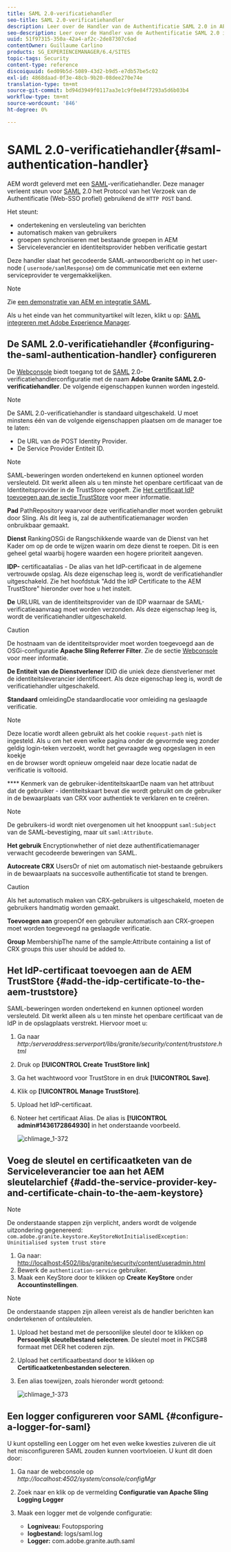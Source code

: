 ```yaml
---
title: SAML 2.0-verificatiehandler
seo-title: SAML 2.0-verificatiehandler
description: Leer over de Handler van de Authentificatie SAML 2.0 in AEM.
seo-description: Leer over de Handler van de Authentificatie SAML 2.0 in AEM.
uuid: 51f97315-350a-42a4-af2c-2de87307c6ad
contentOwner: Guillaume Carlino
products: SG_EXPERIENCEMANAGER/6.4/SITES
topic-tags: Security
content-type: reference
discoiquuid: 6ed09b5d-5089-43d2-b9d5-e7db57be5c02
exl-id: 4868daad-0f3e-48cb-9b20-08dee270e74e
translation-type: tm+mt
source-git-commit: bd94d3949f0117aa3e1c9f0e84f7293a5d6b03b4
workflow-type: tm+mt
source-wordcount: '846'
ht-degree: 0%

---
```


# SAML 2.0-verificatiehandler{#saml-authentication-handler}

AEM wordt geleverd met een [SAML](http://saml.xml.org/saml-specifications)-verificatiehandler. Deze manager verleent steun voor [SAML](http://saml.xml.org/saml-specifications) 2.0 het Protocol van het Verzoek van de Authentificatie (Web-SSO profiel) gebruikend de `HTTP POST` band.

Het steunt:

* ondertekening en versleuteling van berichten
* automatisch maken van gebruikers
* groepen synchroniseren met bestaande groepen in AEM
* Serviceleverancier en identiteitsprovider hebben verificatie gestart

Deze handler slaat het gecodeerde SAML-antwoordbericht op in het user-node ( `usernode/samlResponse`) om de communicatie met een externe serviceprovider te vergemakkelijken.

>[!NOTE]
>
>Zie [een demonstratie van AEM en integratie SAML](https://helpx.adobe.com/experience-manager/kb/simple-saml-demo.html).
>
>Als u het einde van het communityartikel wilt lezen, klikt u op: [SAML integreren met Adobe Experience Manager](https://helpx.adobe.com/experience-manager/using/aem63_saml.html).

## De SAML 2.0-verificatiehandler {#configuring-the-saml-authentication-handler} configureren

De [Webconsole](/help/sites-deploying/configuring-osgi.md) biedt toegang tot de [SAML](http://saml.xml.org/saml-specifications) 2.0-verificatiehandlerconfiguratie met de naam **Adobe Granite SAML 2.0-verificatiehandler**. De volgende eigenschappen kunnen worden ingesteld.

>[!NOTE]
>
>De SAML 2.0-verificatiehandler is standaard uitgeschakeld. U moet minstens één van de volgende eigenschappen plaatsen om de manager toe te laten:
>
>* De URL van de POST Identity Provider.
>* De Service Provider Entiteit ID.

>



>[!NOTE]
>
>SAML-beweringen worden ondertekend en kunnen optioneel worden versleuteld. Dit werkt alleen als u ten minste het openbare certificaat van de Identiteitsprovider in de TrustStore opgeeft. Zie [Het certificaat IdP toevoegen aan de sectie TrustStore](/help/sites-administering/saml-2-0-authenticationhandler.md#add-the-idp-certificate-to-the-aem-truststore) voor meer informatie.

**Pad** PathRepository waarvoor deze verificatiehandler moet worden gebruikt door Sling. Als dit leeg is, zal de authentificatiemanager worden onbruikbaar gemaakt.

**Dienst** RankingOSGi de Rangschikkende waarde van de Dienst van het Kader om op de orde te wijzen waarin om deze dienst te roepen. Dit is een geheel getal waarbij hogere waarden een hogere prioriteit aangeven.

**IDP-** certificaatalias - De alias van het IdP-certificaat in de algemene vertrouwde opslag. Als deze eigenschap leeg is, wordt de verificatiehandler uitgeschakeld. Zie het hoofdstuk &quot;Add the IdP Certificate to the AEM TrustStore&quot; hieronder over hoe u het instelt.

**De** URLURL van de identiteitsprovider van de IDP waarnaar de SAML-verificatieaanvraag moet worden verzonden. Als deze eigenschap leeg is, wordt de verificatiehandler uitgeschakeld.

>[!CAUTION]
>
>De hostnaam van de identiteitsprovider moet worden toegevoegd aan de OSGi-configuratie **Apache Sling Referrer Filter**. Zie de sectie [Webconsole](/help/sites-deploying/configuring-osgi.md) voor meer informatie.

**De Entiteit van de Dienstverlener** IDID die uniek deze dienstverlener met de identiteitsleverancier identificeert. Als deze eigenschap leeg is, wordt de verificatiehandler uitgeschakeld.

**Standaard** omleidingDe standaardlocatie voor omleiding na geslaagde verificatie.

>[!NOTE]
>
>Deze locatie wordt alleen gebruikt als het cookie `request-path` niet is ingesteld. Als u om het even welke pagina onder de gevormde weg zonder geldig login-teken verzoekt, wordt het gevraagde weg opgeslagen in een koekje\
>en de browser wordt opnieuw omgeleid naar deze locatie nadat de verificatie is voltooid.

**** Kenmerk van de gebruiker-identiteitskaartDe naam van het attribuut dat de gebruiker - identiteitskaart bevat die wordt gebruikt om de gebruiker in de bewaarplaats van CRX voor authentiek te verklaren en te creëren.

>[!NOTE]
>
>De gebruikers-id wordt niet overgenomen uit het knooppunt `saml:Subject` van de SAML-bevestiging, maar uit `saml:Attribute`.

**Het gebruik** Encryptionwhether of niet deze authentificatiemanager verwacht gecodeerde beweringen van SAML.

**Autocreate CRX** UsersOr of niet om automatisch niet-bestaande gebruikers in de bewaarplaats na succesvolle authentificatie tot stand te brengen.

>[!CAUTION]
>
>Als het automatisch maken van CRX-gebruikers is uitgeschakeld, moeten de gebruikers handmatig worden gemaakt.

**Toevoegen aan** groepenOf een gebruiker automatisch aan CRX-groepen moet worden toegevoegd na geslaagde verificatie.

**Group** MembershipThe name of the sample:Attribute containing a list of CRX groups this user should be added to.

## Het IdP-certificaat toevoegen aan de AEM TrustStore {#add-the-idp-certificate-to-the-aem-truststore}

SAML-beweringen worden ondertekend en kunnen optioneel worden versleuteld. Dit werkt alleen als u ten minste het openbare certificaat van de IdP in de opslagplaats verstrekt. Hiervoor moet u:

1. Ga naar *http:/serveraddress:serverport/libs/granite/security/content/truststore.html*
1. Druk op **[!UICONTROL Create TrustStore link]**
1. Ga het wachtwoord voor TrustStore in en druk **[!UICONTROL Save]**.
1. Klik op **[!UICONTROL Manage TrustStore]**.
1. Upload het IdP-certificaat.
1. Noteer het certificaat Alias. De alias is **[!UICONTROL admin#1436172864930]** in het onderstaande voorbeeld.

   ![chlimage_1-372](assets/chlimage_1-372.png)

## Voeg de sleutel en certificaatketen van de Serviceleverancier toe aan het AEM sleutelarchief {#add-the-service-provider-key-and-certificate-chain-to-the-aem-keystore}

>[!NOTE]
>
>De onderstaande stappen zijn verplicht, anders wordt de volgende uitzondering gegenereerd: `com.adobe.granite.keystore.KeyStoreNotInitialisedException: Uninitialised system trust store`

1. Ga naar: [http://localhost:4502/libs/granite/security/content/useradmin.html](http://localhost:4502/libs/granite/security/content/useradmin.html)
1. Bewerk de `authentication-service` gebruiker.
1. Maak een KeyStore door te klikken op **Create KeyStore** onder **Accountinstellingen**.

>[!NOTE]
>
>De onderstaande stappen zijn alleen vereist als de handler berichten kan ondertekenen of ontsleutelen.

1. Upload het bestand met de persoonlijke sleutel door te klikken op **Persoonlijk sleutelbestand selecteren**. De sleutel moet in PKCS#8 formaat met DER het coderen zijn.
1. Upload het certificaatbestand door te klikken op **Certificaatketenbestanden selecteren**.
1. Een alias toewijzen, zoals hieronder wordt getoond:

   ![chlimage_1-373](assets/chlimage_1-373.png)

## Een logger configureren voor SAML {#configure-a-logger-for-saml}

U kunt opstelling een Logger om het even welke kwesties zuiveren die uit het misconfigureren SAML zouden kunnen voortvloeien. U kunt dit doen door:

1. Ga naar de webconsole op *http://localhost:4502/system/console/configMgr*
1. Zoek naar en klik op de vermelding **Configuratie van Apache Sling Logging Logger**
1. Maak een logger met de volgende configuratie:

   * **Logniveau:** Foutopsporing
   * **logbestand:** logs/saml.log
   * **Logger:** com.adobe.granite.auth.saml
